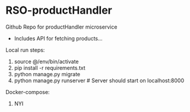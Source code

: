 # RSO-productHandler

Github Repo for productHandler microservice
  - Includes API for fetching products...
  

Local run steps:
1. source @/env/bin/activate
2. pip install -r requirements.txt
3. python manage.py migrate
4. python manage.py runserver # Server should start on localhost:8000

Docker-compose:
1. NYI
